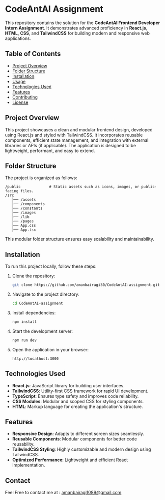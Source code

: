 # CodeAntAI Assignment

This repository contains the solution for the **CodeAntAI Frontend Developer Intern Assignment**. It demonstrates advanced proficiency in **React.js**, **HTML**, **CSS**, and **TailwindCSS** for building modern and responsive web applications.

## Table of Contents

- [Project Overview](#project-overview)
- [Folder Structure](#folder-structure)
- [Installation](#installation)
- [Usage](#usage)
- [Technologies Used](#technologies-used)
- [Features](#features)
- [Contributing](#contributing)
- [License](#license)

## Project Overview

This project showcases a clean and modular frontend design, developed using React.js and styled with TailwindCSS. It incorporates reusable components, efficient state management, and integration with external libraries or APIs (if applicable). The application is designed to be lightweight, performant, and easy to extend.

## Folder Structure

The project is organized as follows:

```
/public             # Static assets such as icons, images, or public-facing files.
/src
   ├── /assets
   ├── /components
   ├── /constants
   ├── /images
   ├── /lib
   ├── /pages
   ├── App.css
   ├── App.tsx
```

This modular folder structure ensures easy scalability and maintainability.

## Installation

To run this project locally, follow these steps:

1. Clone the repository:

   ```bash
   git clone https://github.com/amanbairagi30/CodeAntAI-assignment.git
   ```

2. Navigate to the project directory:

   ```bash
   cd CodeAntAI-assignment
   ```

3. Install dependencies:

   ```bash
   npm install
   ```

4. Start the development server:

   ```bash
   npm run dev
   ```

5. Open the application in your browser:
   ```
   http://localhost:3000
   ```

## Technologies Used

- **React.js**: JavaScript library for building user interfaces.
- **TailwindCSS**: Utility-first CSS framework for rapid UI development.
- **TypeScript**: Ensures type safety and improves code reliability.
- **CSS Modules**: Modular and scoped CSS for styling components.
- **HTML**: Markup language for creating the application's structure.

## Features

- **Responsive Design**: Adapts to different screen sizes seamlessly.
- **Reusable Components**: Modular components for better code reusability.
- **TailwindCSS Styling**: Highly customizable and modern design using TailwindCSS.
- **Optimized Performance**: Lightweight and efficient React implementation.

## Contact

Feel Free to contact me at : amanbairagi1089@gmail.com
